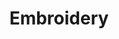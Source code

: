 ---
title: Embroidery
crosslinks:
- CrossStitch
- Etsy
- livven
- ArtisanGifts
- streetwear
- entwives
- Beading
- ScarlettJohansson
- marijuanaenthusiasts
- tractors
- Cakes
- YOI
---